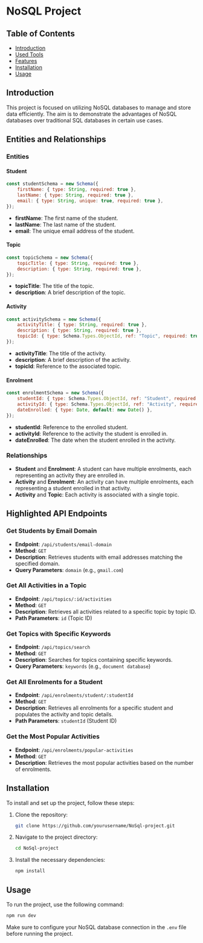 # NoSQL Project

## Table of Contents
- [Introduction](#introduction)
- [Used Tools](#used-tools)
- [Features](#features)
- [Installation](#installation)
- [Usage](#usage)


## Introduction
This project is focused on utilizing NoSQL databases to manage and store data efficiently. The aim is to demonstrate the advantages of NoSQL databases over traditional SQL databases in certain use cases.



## Entities and Relationships

### Entities

#### Student
```javascript
const studentSchema = new Schema({
    firstName: { type: String, required: true },
    lastName: { type: String, required: true },
    email: { type: String, unique: true, required: true },   
});
```
- **firstName**: The first name of the student.
- **lastName**: The last name of the student.
- **email**: The unique email address of the student.

#### Topic
```javascript
const topicSchema = new Schema({
    topicTitle: { type: String, required: true },
    description: { type: String, required: true },
});
```
- **topicTitle**: The title of the topic.
- **description**: A brief description of the topic.

#### Activity
```javascript
const activitySchema = new Schema({
    activityTitle: { type: String, required: true },
    description: { type: String, required: true },
    topicId: { type: Schema.Types.ObjectId, ref: "Topic", required: true },
});
```
- **activityTitle**: The title of the activity.
- **description**: A brief description of the activity.
- **topicId**: Reference to the associated topic.

#### Enrolment
```javascript
const enrolmentSchema = new Schema({
    studentId: { type: Schema.Types.ObjectId, ref: "Student", required: true },
    activityId: { type: Schema.Types.ObjectId, ref: "Activity", required: true },
    dateEnrolled: { type: Date, default: new Date() },
});
```
- **studentId**: Reference to the enrolled student.
- **activityId**: Reference to the activity the student is enrolled in.
- **dateEnrolled**: The date when the student enrolled in the activity.

### Relationships

- **Student** and **Enrolment**: A student can have multiple enrolments, each representing an activity they are enrolled in.
- **Activity** and **Enrolment**: An activity can have multiple enrolments, each representing a student enrolled in that activity.
- **Activity** and **Topic**: Each activity is associated with a single topic.

## Highlighted API Endpoints

### Get Students by Email Domain
- **Endpoint**: `/api/students/email-domain`
- **Method**: `GET`
- **Description**: Retrieves students with email addresses matching the specified domain.
- **Query Parameters**: `domain` (e.g., `gmail.com`)

### Get All Activities in a Topic
- **Endpoint**: `/api/topics/:id/activities`
- **Method**: `GET`
- **Description**: Retrieves all activities related to a specific topic by topic ID.
- **Path Parameters**: `id` (Topic ID)

### Get Topics with Specific Keywords
- **Endpoint**: `/api/topics/search`
- **Method**: `GET`
- **Description**: Searches for topics containing specific keywords.
- **Query Parameters**: `keywords` (e.g., `document database`)

### Get All Enrolments for a Student
- **Endpoint**: `/api/enrolments/student/:studentId`
- **Method**: `GET`
- **Description**: Retrieves all enrolments for a specific student and populates the activity and topic details.
- **Path Parameters**: `studentId` (Student ID)

### Get the Most Popular Activities
- **Endpoint**: `/api/enrolments/popular-activities`
- **Method**: `GET`
- **Description**: Retrieves the most popular activities based on the number of enrolments.



## Installation
To install and set up the project, follow these steps:

1. Clone the repository:
    ```sh
    git clone https://github.com/yourusername/NoSql-project.git
    ```
2. Navigate to the project directory:
    ```sh
    cd NoSql-project
    ```
3. Install the necessary dependencies:
    ```sh
    npm install
    ```

## Usage
To run the project, use the following command:
```sh
npm run dev
```
Make sure to configure your NoSQL database connection in the `.env` file before running the project.



